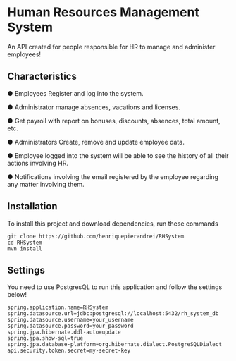 # Human Resources Management System
An API created for people responsible for HR to manage and administer employees!

## Characteristics
● Employees Register and log into the system.

● Administrator manage absences, vacations and licenses.

● Get payroll with report on bonuses, discounts, absences, total amount, etc.

● Administrators Create, remove and update employee data.

● Employee logged into the system will be able to see the history of all their actions involving HR.

● Notifications involving the email registered by the employee regarding any matter involving them.

Installation
------------
To install this project and download dependencies, run these commands

```
git clone https://github.com/henriquepierandrei/RHSystem
cd RHSystem
mvn install
```

Settings
------------
You need to use PostgresQL to run this application and follow the settings below!
```
spring.application.name=RHSystem
spring.datasource.url=jdbc:postgresql://localhost:5432/rh_system_db
spring.datasource.username=your_username
spring.datasource.password=your_password
spring.jpa.hibernate.ddl-auto=update
spring.jpa.show-sql=true
spring.jpa.database-platform=org.hibernate.dialect.PostgreSQLDialect
api.security.token.secret=my-secret-key
```

